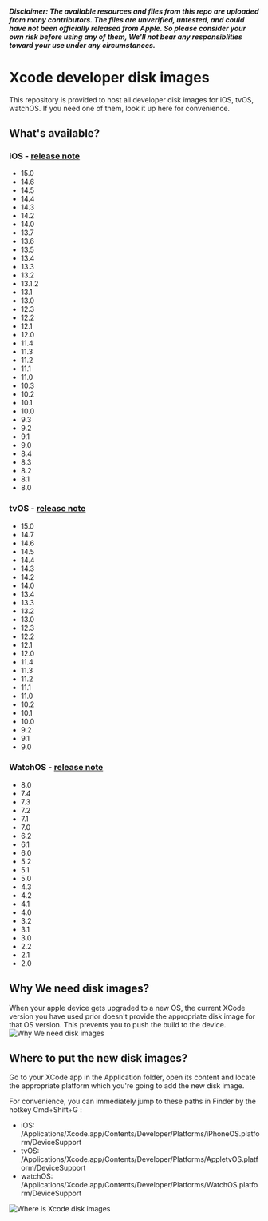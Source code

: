 ##### Disclaimer: The available resources and files from this repo are uploaded from many contributors. The files are unverified, untested, and could have not been officially released from Apple. So please consider your own risk before using any of them, We'll not bear any responsiblities toward your use under any circumstances.

# Xcode developer disk images

This repository is provided to host all developer disk images for iOS, tvOS, watchOS. If you need one of them, look it up here for convenience.

## What's available?


### iOS - [release note](https://developer.apple.com/documentation/ios-ipados-release-notes)
* 15.0
* 14.6
* 14.5
* 14.4
* 14.3
* 14.2
* 14.0
* 13.7
* 13.6
* 13.5
* 13.4
* 13.3
* 13.2
* 13.1.2
* 13.1
* 13.0
* 12.3
* 12.2
* 12.1
* 12.0
* 11.4
* 11.3
* 11.2
* 11.1
* 11.0
* 10.3
* 10.2
* 10.1
* 10.0
* 9.3
* 9.2
* 9.1
* 9.0
* 8.4
* 8.3
* 8.2
* 8.1
* 8.0


### tvOS - [release note](https://developer.apple.com/documentation/tvos-release-notes)
* 15.0
* 14.7
* 14.6
* 14.5
* 14.4
* 14.3
* 14.2
* 14.0
* 13.4
* 13.3
* 13.2
* 13.0
* 12.3
* 12.2
* 12.1
* 12.0
* 11.4
* 11.3
* 11.2
* 11.1
* 11.0
* 10.2
* 10.1
* 10.0
* 9.2
* 9.1
* 9.0

### WatchOS - [release note](https://developer.apple.com/documentation/watchos-release-notes)
* 8.0
* 7.4
* 7.3
* 7.2
* 7.1
* 7.0
* 6.2
* 6.1
* 6.0
* 5.2
* 5.1
* 5.0
* 4.3
* 4.2
* 4.1
* 4.0
* 3.2
* 3.1
* 3.0
* 2.2
* 2.1
* 2.0

## Why We need disk images?

When your apple device gets upgraded to a new OS, the current XCode version you have used prior doesn't provide the appropriate disk image for that OS version. This prevents you to push the build to the device.
![Why We need disk images](https://raw.githubusercontent.com/haikieu/xcode-developer-disk-image-all-platforms/master/Why%20do%20you%20need%20to%20update%20disk%20image.png)

## Where to put the new disk images?

Go to your XCode app in the Application folder, open its content and locate the appropriate platform which you're going to add the new disk image.

For convenience, you can immediately jump to these paths in Finder by the hotkey Cmd+Shift+G :

* iOS: /Applications/Xcode.app/Contents/Developer/Platforms/iPhoneOS.platform/DeviceSupport
* tvOS: /Applications/Xcode.app/Contents/Developer/Platforms/AppletvOS.platform/DeviceSupport
* watchOS: /Applications/Xcode.app/Contents/Developer/Platforms/WatchOS.platform/DeviceSupport

![Where is Xcode disk images](https://raw.githubusercontent.com/haikieu/xcode-developer-disk-image-all-platforms/master/where%20is%20my%20developer%20disk%20images.png)
